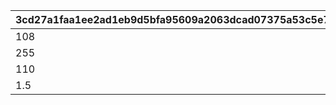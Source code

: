 |3cd27a1faa1ee2ad1eb9d5bfa95609a2063dcad07375a53c5e7514fd65fbd0bf|6b59e95f7611095baf44c5f3972993e5b3b17d98bf88f53f3af9be2b1791aa42|f3a938d7dc601949c18f964a770af1378fb8ae549329482c9f1cb038113c47f1|863cd0d632a82a680da11b228ac7e22c9e0cdc8291627231a71e5bdf8bc75659|
| --- | --- | --- | --- |
|108|105|1|111|
|255|160|2|350|
|110|105|3|120|
|1.5|2.5|4|0.5|